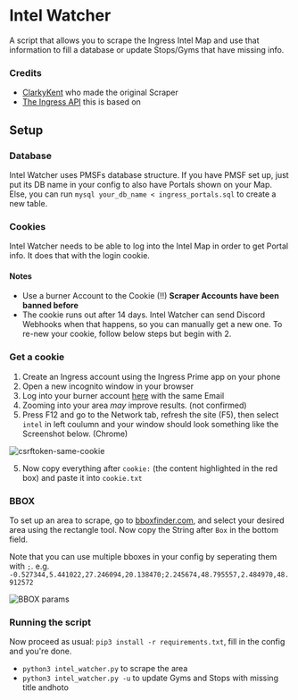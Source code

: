 # Intel Watcher

A script that allows you to scrape the Ingress Intel Map and use that information to fill a database or update Stops/Gyms that have missing info.

### Credits
- [ClarkyKent](https://github.com/ClarkyKent/ingress_scraper) who made the original Scraper
- [The Ingress API](https://github.com/lc4t/ingress-api) this is based on

## Setup
### Database
Intel Watcher uses PMSFs database structure. If you have PMSF set up, just put its DB name in your config to also have Portals shown on your Map. Else, you can run `mysql your_db_name < ingress_portals.sql` to create a new table.

### Cookies
Intel Watcher needs to be able to log into the Intel Map in order to get Portal info. It does that with the login cookie.

#### Notes
- Use a burner Account to the Cookie (!!) **Scraper Accounts have been banned before**
- The cookie runs out after 14 days. Intel Watcher can send Discord Webhooks when that happens, so you can manually get a new one. To re-new your cookie, follow below steps but begin with 2.

### Get a cookie
1. Create an Ingress account using the Ingress Prime app on your phone
2. Open a new incognito window in your browser
2. Log into your burner account [here](https://intel.ingress.com/intel) with the same Email
3. Zooming into your area *may* improve results. (not confirmed)
4. Press F12 and go to the Network tab, refresh the site (F5), then select `intel` in left coulumn and your window should look something like the Screenshot below. (Chrome)

![csrftoken-same-cookie](https://i.imgur.com/y7KFNI0.png)

5. Now copy everything after `cookie:` (the content highlighted in the red box) and paste it into `cookie.txt`

### BBOX
To set up an area to scrape, go to [bboxfinder.com](http://bboxfinder.com), and select your desired area using the rectangle tool. Now copy the String after `Box` in the bottom field.

Note that you can use multiple bboxes in your config by seperating them with `;`. e.g. `-0.527344,5.441022,27.246094,20.138470;2.245674,48.795557,2.484970,48.912572`

![BBOX params](https://i.imgur.com/QKROPSU.jpg)

### Running the script
Now proceed as usual: `pip3 install -r requirements.txt`, fill in the config and you're done.
- `python3 intel_watcher.py` to scrape the area
- `python3 intel_watcher.py -u` to update Gyms and Stops with missing title andhoto
